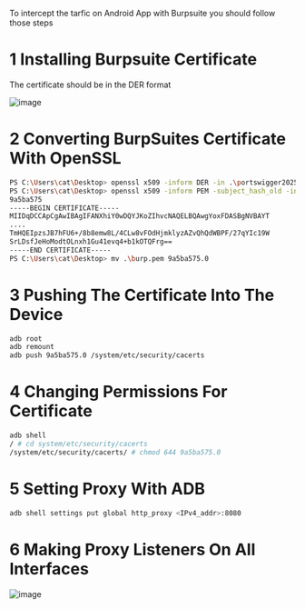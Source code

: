 To intercept the tarfic on Android App with Burpsuite you should follow those steps
# 1 Installing Burpsuite Certificate
The certificate should be in the DER format 

![image](https://github.com/user-attachments/assets/0a596dfe-1208-4669-b66a-fdda1d5649d9)

# 2 Converting BurpSuites Certificate With OpenSSL
```Bash
PS C:\Users\cat\Desktop> openssl x509 -inform DER -in .\portswigger2025.crt -out burp.pem
PS C:\Users\cat\Desktop> openssl x509 -inform PEM -subject_hash_old -in .\burp.pem
9a5ba575
-----BEGIN CERTIFICATE-----
MIIDqDCCApCgAwIBAgIFANXhiY0wDQYJKoZIhvcNAQELBQAwgYoxFDASBgNVBAYT
....
TmHQEIpzsJB7hFU6+/8b8emw8L/4CLw8vFOdHjmklyzAZvQhQdWBPF/27qYIc19W
SrLDsfJeHoModtOLnxh1Gu41evq4+b1kOTQFrg==
-----END CERTIFICATE-----
PS C:\Users\cat\Desktop> mv .\burp.pem 9a5ba575.0
```
# 3 Pushing The Certificate Into The Device
```Bash
adb root
adb remount
adb push 9a5ba575.0 /system/etc/security/cacerts
```
# 4 Changing Permissions For Certificate 
```bash
adb shell
/ # cd system/etc/security/cacerts
/system/etc/security/cacerts/ # chmod 644 9a5ba575.0
```
# 5 Setting Proxy With ADB
```bash
adb shell settings put global http_proxy <IPv4_addr>:8080
```
# 6 Making Proxy Listeners  On All Interfaces

![image](https://github.com/user-attachments/assets/2c97a090-6989-4890-a594-568f96cf7fbd)







